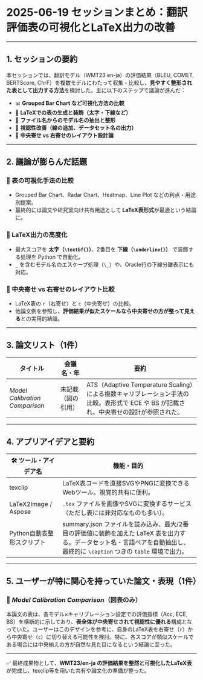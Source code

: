 # 2025-06-19 セッションまとめ：翻訳評価表の可視化とLaTeX出力の改善

---

## 1. セッションの要約

本セッションでは、翻訳モデル（WMT23 en-ja）の評価結果（BLEU, COMET, BERTScore, ChrF）を複数モデルにわたって収集・比較し、**見やすく整形された表として出力する方法**を検討した。主に以下のステップで議論が進んだ：

- 📊 **Grouped Bar Chart など可視化方法の比較**
- 📄 **LaTeXでの表の生成と装飾（太字・下線など）**
- 📁 **ファイル名からのモデル名の抽出と整形**
- 🧠 **視認性改善（線の追加、データセット名の出力）**
- 🎨 **中央寄せ vs 右寄せのレイアウト設計論**

---

## 2. 議論が膨らんだ話題

### 🔹 表の可視化手法の比較
- Grouped Bar Chart、Radar Chart、Heatmap、Line Plot などの利点・用途別提案。
- 最終的には論文や研究室向け共有用途として **LaTeX表形式**が最適という結論に。

### 🔹 LaTeX出力の高度化
- 最大スコアを **太字（`\textbf{}`）**、2番目を **下線（`\underline{}`）** で装飾する処理を Python で自動化。
- `_` を含むモデル名のエスケープ処理（`\_`）や、Oracle行の下線分離表示にも対応。

### 🔹 中央寄せ vs 右寄せのレイアウト比較
- LaTeX表の `r`（右寄せ）と `c`（中央寄せ）の比較。
- 他論文例を参照し、**評価結果が似たスケールなら中央寄せの方が整って見える**との実用的結論。

---

## 3. 論文リスト（1件）

| タイトル | 会議名・年 | 要約 |
|----------|------------|------|
| *Model Calibration Comparison* | 未記載（図の引用） | ATS（Adaptive Temperature Scaling）による複数キャリブレーション手法の比較。表形式で ECE や BS が記載され、中央寄せの設計が参照された。 |

---

## 4. アプリアイデアと要約

| 🛠 ツール・アイデア名 | 機能・目的 |
|----------------------|-------------|
| texclip | LaTeX表コードを直接SVGやPNGに変換できるWebツール。視覚的共有に便利。 |
| LaTeX2Image / Aspose | `.tex` ファイルを画像やSVGに変換するサービス（ただし表には非対応なものも多い）。 |
| Python自動表整形スクリプト | summary.json ファイルを読み込み、最大/2番目の評価値に装飾を加えた LaTeX 表を出力する。データセット名・言語ペアを自動抽出し、最終的に `\caption` つきの `table` 環境で出力。 |

---

## 5. ユーザーが特に関心を持っていた論文・表現（1件）

### 📘 *Model Calibration Comparison*（図表のみ）
本論文の表は、各モデル×キャリブレーション設定での評価指標（Acc, ECE, BS）を横断的に示しており、**表全体が中央寄せされて視認性に優れる**構成となっていた。ユーザーはこのデザインを参考に、自身のLaTeX表を右寄せ（`r`）から中央寄せ（`c`）に切り替える可能性を検討。特に、各スコアが類似スケールである場合には中央揃えの方が自然な見た目になるという結論に至った。

---

✅ 最終成果物として、**WMT23/en-ja の評価結果を整然と可視化したLaTeX表**が完成し、texclip等を用いた共有や論文化の準備が整った。

